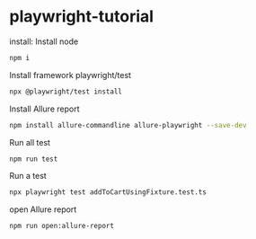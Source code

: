 # playwright-tutorial 
install:
Install node
```bash
npm i
```
Install framework playwright/test

```bash
npx @playwright/test install
```

Install Allure report
```bash
npm install allure-commandline allure-playwright --save-dev
```

Run all test
```bash
npm run test
```
Run a test
```bash
npx playwright test addToCartUsingFixture.test.ts
```

open Allure report
```bash
npm run open:allure-report
```